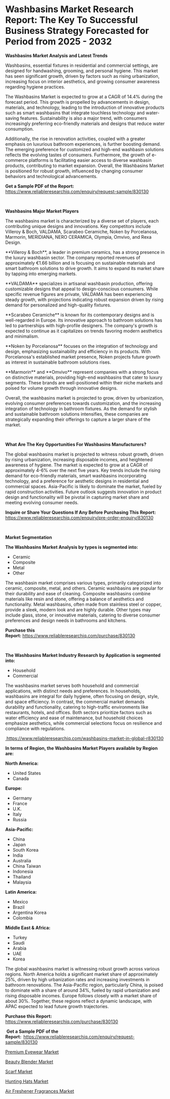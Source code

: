 <p><h1>Washbasins Market Research Report: The Key To Successful Business Strategy Forecasted for Period from 2025 - 2032</h1></p><p><strong>Washbasins Market Analysis and Latest Trends</strong></p>
<p><p>Washbasins, essential fixtures in residential and commercial settings, are designed for handwashing, grooming, and personal hygiene. This market has seen significant growth, driven by factors such as rising urbanization, increasing focus on interior aesthetics, and growing consumer awareness regarding hygiene practices.</p><p>The Washbasins Market is expected to grow at a CAGR of 14.4% during the forecast period. This growth is propelled by advancements in design, materials, and technology, leading to the introduction of innovative products such as smart washbasins that integrate touchless technology and water-saving features. Sustainability is also a major trend, with consumers increasingly preferring eco-friendly materials and designs that reduce water consumption.</p><p>Additionally, the rise in renovation activities, coupled with a greater emphasis on luxurious bathroom experiences, is further boosting demand. The emerging preference for customized and high-end washbasin solutions reflects the evolving tastes of consumers. Furthermore, the growth of e-commerce platforms is facilitating easier access to diverse washbasin products, contributing to market expansion. Overall, the Washbasins Market is positioned for robust growth, influenced by changing consumer behaviors and technological advancements.</p></p>
<p><strong>Get a Sample PDF of the Report:&nbsp;</strong> <a href="https://www.reliableresearchiq.com/enquiry/request-sample/830130?utm_campaign=1137&utm_medium=2&utm_source=Github&utm_content=ia&utm_term=04042025&utm_id=washbasins">https://www.reliableresearchiq.com/enquiry/request-sample/830130</a></p>
<p>&nbsp;</p>
<p><strong>Washbasins Major Market Players</strong></p>
<p><p>The washbasins market is characterized by a diverse set of players, each contributing unique designs and innovations. Key competitors include Villeroy & Boch, VALDAMA, Scarabeo Ceramiche, Noken by Porcelanosa, Marmorin, MERIDIANA, NERO CERAMICA, Olympia, Omvivo, and Rexa Design.</p><p>**Villeroy & Boch**, a leader in premium ceramics, has a strong presence in the luxury washbasin sector. The company reported revenues of approximately €1.66 billion and is focusing on sustainable materials and smart bathroom solutions to drive growth. It aims to expand its market share by tapping into emerging markets.</p><p>**VALDAMA** specializes in artisanal washbasin production, offering customizable designs that appeal to design-conscious consumers. While specific revenue figures are private, VALDAMA has been experiencing steady growth, with projections indicating robust expansion driven by rising demand for personalized and high-quality fixtures.</p><p>**Scarabeo Ceramiche** is known for its contemporary designs and is well-regarded in Europe. Its innovative approach to bathroom solutions has led to partnerships with high-profile designers. The company's growth is expected to continue as it capitalizes on trends favoring modern aesthetics and minimalism.</p><p>**Noken by Porcelanosa** focuses on the integration of technology and design, emphasizing sustainability and efficiency in its products. With Porcelanosa's established market presence, Noken projects future growth as interest in sustainable bathroom solutions rises.</p><p>**Marmorin** and **Omvivo** represent companies with a strong focus on distinctive materials, providing high-end washbasins that cater to luxury segments. These brands are well-positioned within their niche markets and poised for volume growth through innovative designs.</p><p>Overall, the washbasins market is projected to grow, driven by urbanization, evolving consumer preferences towards customization, and the increasing integration of technology in bathroom fixtures. As the demand for stylish and sustainable bathroom solutions intensifies, these companies are strategically expanding their offerings to capture a larger share of the market.</p></p>
<p>&nbsp;</p>
<p><strong>What Are The Key Opportunities For Washbasins Manufacturers?</strong></p>
<p><p>The global washbasins market is projected to witness robust growth, driven by rising urbanization, increasing disposable incomes, and heightened awareness of hygiene. The market is expected to grow at a CAGR of approximately 4-6% over the next five years. Key trends include the rising demand for eco-friendly materials, smart washbasins incorporating technology, and a preference for aesthetic designs in residential and commercial spaces. Asia-Pacific is likely to dominate the market, fueled by rapid construction activities. Future outlook suggests innovation in product design and functionality will be pivotal in capturing market share and meeting evolving consumer needs.</p></p>
<p><strong>Inquire or Share Your Questions If Any Before Purchasing This Report:</strong> <a href="https://www.reliableresearchiq.com/enquiry/pre-order-enquiry/830130?utm_campaign=1137&utm_medium=2&utm_source=Github&utm_content=ia&utm_term=04042025&utm_id=washbasins">https://www.reliableresearchiq.com/enquiry/pre-order-enquiry/830130</a></p>
<p>&nbsp;</p>
<p><strong>Market Segmentation</strong></p>
<p><strong>The Washbasins Market Analysis by types is segmented into:</strong></p>
<p><ul><li>Ceramic</li><li>Composite</li><li>Metal</li><li>Other</li></ul></p>
<p><p>The washbasin market comprises various types, primarily categorized into ceramic, composite, metal, and others. Ceramic washbasins are popular for their durability and ease of cleaning. Composite washbasins combine materials like resin and stone, offering a balance of aesthetics and functionality. Metal washbasins, often made from stainless steel or copper, provide a sleek, modern look and are highly durable. Other types may include glass, stone, or innovative materials, catering to diverse consumer preferences and design needs in bathrooms and kitchens.</p></p>
<p><strong>Purchase this Report:&nbsp;</strong><a href="https://www.reliableresearchiq.com/purchase/830130?utm_campaign=1137&utm_medium=2&utm_source=Github&utm_content=ia&utm_term=04042025&utm_id=washbasins">https://www.reliableresearchiq.com/purchase/830130</a></p>
<p>&nbsp;</p>
<p><strong>The Washbasins Market Industry Research by Application is segmented into:</strong></p>
<p><ul><li>Household</li><li>Commercial</li></ul></p>
<p><p>The washbasins market serves both household and commercial applications, with distinct needs and preferences. In households, washbasins are integral for daily hygiene, often focusing on design, style, and space efficiency. In contrast, the commercial market demands durability and functionality, catering to high-traffic environments like restaurants, hotels, and offices. Both sectors prioritize factors such as water efficiency and ease of maintenance, but household choices emphasize aesthetics, while commercial selections focus on resilience and compliance with regulations.</p></p>
<p><a href="https://www.reliableresearchiq.com/washbasins-market-in-global-r830130?utm_campaign=1137&utm_medium=2&utm_source=Github&utm_content=ia&utm_term=04042025&utm_id=washbasins">&nbsp;https://www.reliableresearchiq.com/washbasins-market-in-global-r830130</a></p>
<p><strong>In terms of Region, the Washbasins Market Players available by Region are:</strong></p>
<p>
    <p> <strong> North America: </strong>
        <ul>
            <li>United States</li>
            <li>Canada</li>
        </ul>
        </p> 
    <p> <strong> Europe: </strong>
        <ul>
            <li>Germany</li>
            <li>France</li>
            <li>U.K.</li>
            <li>Italy</li>
            <li>Russia</li>
        </ul>
        </p> 
    <p> <strong> Asia-Pacific: </strong>
        <ul>
            <li>China</li>
            <li>Japan</li>
            <li>South Korea</li>
            <li>India</li>
            <li>Australia</li>
            <li>China Taiwan</li>
            <li>Indonesia</li>
            <li>Thailand</li>
            <li>Malaysia</li>
        </ul>
        </p> 
    <p> <strong> Latin America: </strong>
        <ul>
            <li>Mexico</li>
            <li>Brazil</li>
            <li>Argentina Korea</li>
            <li>Colombia</li>
        </ul>
        </p> 
    <p> <strong> Middle East & Africa: </strong>
        <ul>
            <li>Turkey</li>
            <li>Saudi</li>
            <li>Arabia</li>
            <li>UAE</li>
            <li>Korea</li>
        </ul>
    </p>
    </p>
<p><p>The global washbasins market is witnessing robust growth across various regions. North America holds a significant market share of approximately 25%, driven by high urbanization rates and increasing investments in bathroom renovations. The Asia-Pacific region, particularly China, is poised to dominate with a share of around 34%, fueled by rapid urbanization and rising disposable incomes. Europe follows closely with a market share of about 30%. Together, these regions reflect a dynamic landscape, with APAC expected to lead future growth trajectories.</p></p>
<p><strong>Purchase this Report: </strong><a href="https://www.reliableresearchiq.com/purchase/830130?utm_campaign=1137&utm_medium=2&utm_source=Github&utm_content=ia&utm_term=04042025&utm_id=washbasins">https://www.reliableresearchiq.com/purchase/830130</a></p>
<p>&nbsp;<strong>Get a Sample PDF of the Report:&nbsp;&nbsp;</strong><a href="https://www.reliableresearchiq.com/enquiry/request-sample/830130?utm_campaign=1137&utm_medium=2&utm_source=Github&utm_content=ia&utm_term=04042025&utm_id=washbasins">https://www.reliableresearchiq.com/enquiry/request-sample/830130</a></p>
<p><strong></strong></p>
<p><p><a href="https://github.com/navodfetiya/Market-Research-Report-List-1/blob/main/premium-eyewear-market.md?utm_campaign=1137&utm_medium=2&utm_source=Github&utm_content=ia&utm_term=04042025&utm_id=washbasins">Premium Eyewear Market</a></p><p><a href="https://github.com/doganaqev/Market-Research-Report-List-1/blob/main/beauty-blender-market.md?utm_campaign=1137&utm_medium=2&utm_source=Github&utm_content=ia&utm_term=04042025&utm_id=washbasins">Beauty Blender Market</a></p><p><a href="https://github.com/yenagmah/Market-Research-Report-List-1/blob/main/scarf-market.md?utm_campaign=1137&utm_medium=2&utm_source=Github&utm_content=ia&utm_term=04042025&utm_id=washbasins">Scarf Market</a></p><p><a href="https://github.com/omemaeuseda/Market-Research-Report-List-1/blob/main/hunting-hats-market.md?utm_campaign=1137&utm_medium=2&utm_source=Github&utm_content=ia&utm_term=04042025&utm_id=washbasins">Hunting Hats Market</a></p><p><a href="https://github.com/rentzszaszjn/Market-Research-Report-List-1/blob/main/air-freshener-fragrances-market.md?utm_campaign=1137&utm_medium=2&utm_source=Github&utm_content=ia&utm_term=04042025&utm_id=washbasins">Air Freshener Fragrances Market</a></p></p>